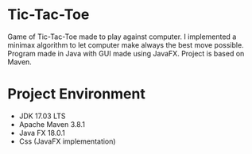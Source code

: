 # Tic-Tac-Toe

Game of Tic-Tac-Toe made to play against computer. I implemented a minimax algorithm to let computer
make always the best move possible. Program made in Java with GUI made using JavaFX. Project is
based on Maven.

# Project Environment
* JDK 17.03 LTS
* Apache Maven 3.8.1
* Java FX 18.0.1
* Css (JavaFX implementation)
